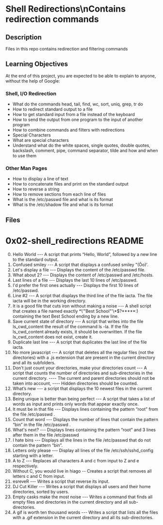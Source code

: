# Shell Redirections\nContains redirection commands

## Description
Files in this repo contains redirection and filtering commands






## Learning Objectives
At the end of this project, you are expected to be able to explain to anyone, without the help of Google:

### Shell, I/O Redirection

* What do the commands head, tail, find, wc, sort, uniq, grep, tr do
* How to redirect standard output to a file
* How to get standard input from a file instead of the keyboard
* How to send the output from one program to the input of another program
* How to combine commands and filters with redirections
* Special Characters
* What are special characters
* Understand what do the white spaces, single quotes, double quotes, backslash, comment, pipe, command separator, tilde and how and when to use them

### Other Man Pages

* How to display a line of text
* How to concatenate files and print on the standard output
* How to reverse a string
* How to remove sections from each line of files
* What is the /etc/passwd file and what is its format
* What is the /etc/shadow file and what is its format

## Files
# 0x02-shell_redirections README

0. Hello World --- A script that prints “Hello, World”, followed by a new line to the standard output.
1. Confused smiley --- A script that displays a confused smiley "(Ôo)'.
2. Let's display a file --- Displays the content of the /etc/passwd file.
3. What about 2? --- Displays the content of /etc/passwd and /etc/hosts.
4. Last lines of a file --- Displays the last 10 lines of /etc/passwd.
5. I'd prefer the first ones actually --- Displays the first 10 lines of /etc/passwd.
6. Line #2 --- A script that displays the third line of the file iacta. The file iacta will be in the working directory.
7. It is a good file that cuts iron without making a noise --- A shell script that creates a file named exactly \*\\'"Best School"\'\\*$\?\*\*\*\*\*:) containing the text Best School ending by a new line.
8. Save current state of directory --- A script that writes into the file ls_cwd_content the result of the command ls -la. If the file ls_cwd_content already exists, it should be overwritten. If the file ls_cwd_content does not exist, create it.
9. Duplicate last line --- A script that duplicates the last line of the file iacta.
10. No more javascript --- A script that deletes all the regular files (not the directories) with a .js extension that are present in the current directory and all its subfolders.
11. Don't just count your directories, make your directories count --- A script that counts the number of directories and sub-directories in the current directory.
             ---- The current and parent directories should not be taken into account,
             ---- Hidden directories should be counted.
12. What’s new --- a script that displays the 10 newest files in the current directory.
13. Being unique is better than being perfect --- A script that takes a list of words as input and prints only words that appear exactly once.
14. It must be in that file --- Displays lines containing the pattern “root” from the file /etc/passwd .
15. Count that word --- Displays the number of lines that contain the pattern “bin” in the file /etc/passwd .
16. What's next? --- Displays lines containing the pattern “root” and 3 lines after them in the file /etc/passwd
17. I hate bins --- Displays all the lines in the file /etc/passwd that do not contain the pattern “bin”.
18. Letters only please --- Display all lines of the file /etc/ssh/sshd_config starting with a letter.
19. A to Z --- Replaces all characters A and c from input to Z and e respectively.
20. Without C, you would live in hiago -- Creates a script that removes all letters c and C from input.
21. esreveR --- Writes a script that reverse its input.
22. DJ Cut Killer --- Writes a script that displays all users and their home directories, sorted by users.
23. Empty casks make the most noise --- Writes a command that finds all empty files and directories in the current directory and all sub-directories.
24. A gif is worth ten thousand words --- Writes a script that lists all the files with a .gif extension in the current directory and all its sub-directories.
